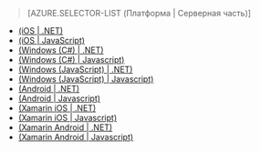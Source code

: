 ﻿> [AZURE.SELECTOR-LIST (Платформа | Серверная часть)]
- [(iOS | .NET)](/ru-ru/documentation/articles/mobile-services-dotnet-backend-ios-get-started-push/)
- [(iOS | JavaScript)](/ru-ru/documentation/articles/mobile-services-javascript-backend-ios-get-started-push/)
- [(Windows (C#) | .NET)](/ru-ru/documentation/articles/mobile-services-dotnet-backend-windows-universal-dotnet-get-started-push/)
- [(Windows (C#) | Javascript)](/ru-ru/documentation/articles/mobile-services-javascript-backend-windows-universal-dotnet-get-started-push/)
- [(Windows (JavaScript) | .NET)](/ru-ru/documentation/articles/mobile-services-dotnet-backend-windows-universal-javascript-get-started-push/)
- [(Windows (JavaScript) | Javascript)](/ru-ru/documentation/articles/mobile-services-javascript-backend-windows-universal-javascript-get-started-push/)
- [(Android | .NET)](/ru-ru/documentation/articles/mobile-services-dotnet-backend-android-get-started-push/)
- [(Android | Javascript)](/ru-ru/documentation/articles/mobile-services-javascript-backend-android-get-started-push/)
- [(Xamarin iOS | .NET)](/ru-ru/documentation/articles/mobile-services-dotnet-backend-xamarin-ios-get-started-push/)
- [(Xamarin iOS | Javascript)](/ru-ru/documentation/articles/partner-xamarin-mobile-services-ios-get-started-push/)
- [(Xamarin Android | .NET)](/ru-ru/documentation/articles/mobile-services-dotnet-backend-xamarin-android-get-started-push/)
- [(Xamarin Android | Javascript)](/ru-ru/documentation/articles/partner-xamarin-mobile-services-android-get-started-push/)

<!--HONumber=42-->
